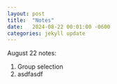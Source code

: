 ```yaml
---
layout: post
title:  "Notes"
date:   2024-08-22 00:01:00 -0600
categories: jekyll update
---
```


August 22 notes:

1. Group selection
1. asdfasdf